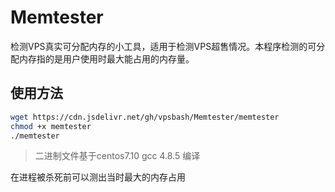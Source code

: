 # Memtester
检测VPS真实可分配内存的小工具，适用于检测VPS超售情况。本程序检测的可分配内存指的是用户使用时最大能占用的内存量。

## 使用方法

```bash
wget https://cdn.jsdelivr.net/gh/vpsbash/Memtester/memtester
chmod +x memtester
./memtester
```

> 二进制文件基于centos7.10 gcc 4.8.5 编译

在进程被杀死前可以测出当时最大的内存占用

